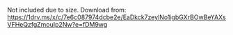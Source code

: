 Not included due to size.
Download from: 
https://1drv.ms/x/c/7e6c087974dcbe2e/EaDkck7zeylNo1igbGXrBOwBeYAXsVFHeQzfgZmouIp2Nw?e=fDM9wg 
